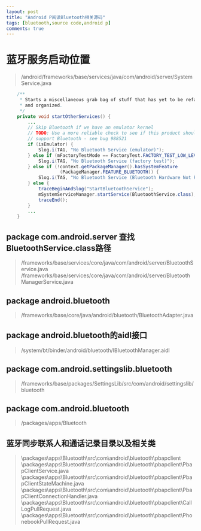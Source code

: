 ```yaml
---
layout: post
title: "Android P阅读Bluetooth相关源码"
tags: [bluetooth,source code,android p]
comments: true
---
```


# 蓝牙服务启动位置
> /android/frameworks/base/services/java/com/android/server/SystemService.java

```java
    /**
     * Starts a miscellaneous grab bag of stuff that has yet to be refactored
     * and organized.
     */
    private void startOtherServices() {
        ...
        // Skip Bluetooth if we have an emulator kernel
        // TODO: Use a more reliable check to see if this product should
        // support Bluetooth - see bug 988521
        if (isEmulator) {
            Slog.i(TAG, "No Bluetooth Service (emulator)");
        } else if (mFactoryTestMode == FactoryTest.FACTORY_TEST_LOW_LEVEL) {
            Slog.i(TAG, "No Bluetooth Service (factory test)");
        } else if (!context.getPackageManager().hasSystemFeature
                    (PackageManager.FEATURE_BLUETOOTH)) {
            Slog.i(TAG, "No Bluetooth Service (Bluetooth Hardware Not Present)");
        } else {
            traceBeginAndSlog("StartBluetoothService");
            mSystemServiceManager.startService(BluetoothService.class);
            traceEnd();
        }
        ...
    }
```

## package com.android.server 查找BluetoothService.class路径
> /frameworks/base/services/core/java/com/android/server/BluetoothService.java
> /frameworks/base/services/core/java/com/android/server/BluetoothManagerService.java

## package android.bluetooth
> /frameworks/base/core/java/android/bluetooth/BluetoothAdapter.java

## package android.bluetooth的aidl接口
> /system/bt/binder/android/bluetooth/IBluetoothManager.aidl

## package com.android.settingslib.bluetooth
> /frameworks/base/packages/SettingsLib/src/com/android/settingslib/bluetooth

## package com.android.bluetooth
> /packages/apps/Bluetooth

## 蓝牙同步联系人和通话记录目录以及相关类
> \packages\apps\Bluetooth\src\com\android\bluetooth\pbapclient
> \packages\apps\Bluetooth\src\com\android\bluetooth\pbapclient\PbapClientService.java
> \packages\apps\Bluetooth\src\com\android\bluetooth\pbapclient\PbapClientStateMachine.java
> \packages\apps\Bluetooth\src\com\android\bluetooth\pbapclient\PbapClientConnectionHandler.java
> \packages\apps\Bluetooth\src\com\android\bluetooth\pbapclient\CallLogPullRequest.java
> \packages\apps\Bluetooth\src\com\android\bluetooth\pbapclient\PhonebookPullRequest.java